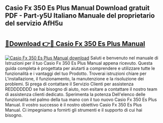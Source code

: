 ## Casio Fx 350 Es Plus Manual Download gratuit PDF - Part-y5U Italiano Manuale del proprietario del servizio AfH5u

# <h2><a href="http://df97ye.blite.top/?on=Casio+Fx+350+Es+Plus+Manual">🔗Download 👉🔴 Casio Fx 350 Es Plus Manual</a></h2>

[![Casio Fx 350 Es Plus Manual download](https://i.imgur.com/lujVjoI.png)](http://df97ye.blite.top/?on=Casio+Fx+350+Es+Plus+Manual)
Saluti e benvenuto nel manuale di Istruzioni per il tuo Casio Fx 350 Es Plus Manual appena ricevuto. Questa guida completa è progettata per aiutarti a comprendere e utilizzare tutte le funzionalità e i vantaggi del tuo Prodotto. Troverai istruzioni chiare per L'installazione, il funzionamento, la manutenzione e la risoluzione dei problemi. Si prega di contattare il Servizio Clienti per assistenza REDDDDDDD se hai bisogno di aiuto, non esitare a contattare il nostro team di assistenza clienti dedicato. Sperimenta la potenza Dell'elenco delle funzionalità nel palmo della tua mano con il tuo nuovo Casio Fx 350 Es Plus Manual. Il vostro successo è il nostro obiettivo Casio Fx 350 Es Plus Manual. Ci impegniamo a fornirti gli strumenti e il supporto di cui hai bisogno.
